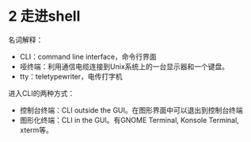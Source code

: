# 2 走进shell

名词解释：

- CLI：command line interface，命令行界面
- 哑终端：利用通信电缆连接到Unix系统上的一台显示器和一个键盘。
- tty：teletypewriter，电传打字机

进入CLI的两种方式：

- 控制台终端：CLI outside the GUI。在图形界面中可以退出到控制台终端
- 图形化终端：CLI in the GUI。有GNOME Terminal, Konsole Terminal, xterm等。
